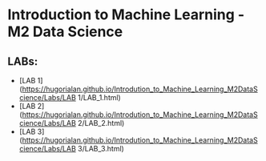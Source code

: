 # Introduction to Machine Learning - M2 Data Science 

## LABs:

- [LAB 1](https://hugorialan.github.io/Introdution_to_Machine_Learning_M2DataScience/Labs/LAB 1/LAB_1.html)
- [LAB 2](https://hugorialan.github.io/Introdution_to_Machine_Learning_M2DataScience/Labs/LAB 2/LAB_2.html)
- [LAB 3](https://hugorialan.github.io/Introdution_to_Machine_Learning_M2DataScience/Labs/LAB 3/LAB_3.html)
